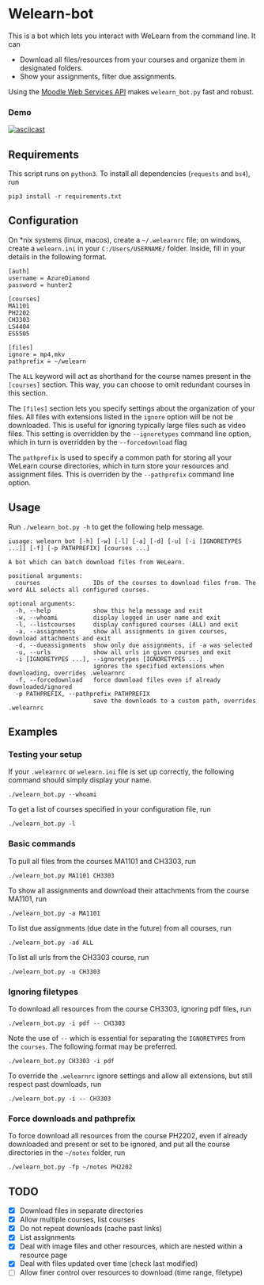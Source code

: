 # Welearn-bot
This is a bot which lets you interact with WeLearn from the command line. It can
- Download all files/resources from your courses and organize them in designated folders.
- Show your assignments, filter due assignments.

Using the [Moodle Web Services API](https://docs.moodle.org/dev/Web_services) makes `welearn_bot.py` fast and robust.

### Demo
[![asciicast](https://asciinema.org/a/AgQTOCZlZmNW37oNeArZYnoBI.svg)](https://asciinema.org/a/AgQTOCZlZmNW37oNeArZYnoBI)

## Requirements
This script runs on `python3`. To install all dependencies (`requests` and `bs4`), run
```
pip3 install -r requirements.txt
```

## Configuration
On \*nix systems (linux, macos), create a `~/.welearnrc` file; on windows, create a `welearn.ini` in your `C:/Users/USERNAME/` folder.
Inside, fill in your details in the following format.

```
[auth]
username = AzureDiamond
password = hunter2

[courses]
MA1101
PH2202
CH3303
LS4404
ES5505

[files]
ignore = mp4,mkv
pathprefix = ~/welearn
```
The `ALL` keyword will act as shorthand for the course names present in the `[courses]` section.
This way, you can choose to omit redundant courses in this section.

The `[files]` section lets you specify settings about the organization of your files.
All files with extensions listed in the `ignore` option will be not be downloaded.
This is useful for ignoring typically large files such as video files.
This setting is overridden by the `--ignoretypes` command line option, which in turn is overridden by the `--forcedownload` flag

The `pathprefix` is used to specify a common path for storing all your WeLearn course directories, which in turn store
your resources and assignment files.
This is overriden by the `--pathprefix` command line option.

## Usage
Run `./welearn_bot.py -h` to get the following help message.
```
iusage: welearn_bot [-h] [-w] [-l] [-a] [-d] [-u] [-i [IGNORETYPES ...]] [-f] [-p PATHPREFIX] [courses ...]

A bot which can batch download files from WeLearn.

positional arguments:
  courses               IDs of the courses to download files from. The word ALL selects all configured courses.

optional arguments:
  -h, --help            show this help message and exit
  -w, --whoami          display logged in user name and exit
  -l, --listcourses     display configured courses (ALL) and exit
  -a, --assignments     show all assignments in given courses, download attachments and exit
  -d, --dueassignments  show only due assignments, if -a was selected
  -u, --urls            show all urls in given courses and exit
  -i [IGNORETYPES ...], --ignoretypes [IGNORETYPES ...]
                        ignores the specified extensions when downloading, overrides .welearnrc
  -f, --forcedownload   force download files even if already downloaded/ignored
  -p PATHPREFIX, --pathprefix PATHPREFIX
                        save the downloads to a custom path, overrides .welearnrc
```

## Examples
### Testing your setup
If your `.welearnrc` or `welearn.ini` file is set up correctly, the following command should simply display your name.
```
./welearn_bot.py --whoami
```
To get a list of courses specified in your configuration file, run
```
./welearn_bot.py -l
```
### Basic commands
To pull all files from the courses MA1101 and CH3303, run
```
./welearn_bot.py MA1101 CH3303
```
To show all assignments and download their attachments from the course MA1101, run
```
./welearn_bot.py -a MA1101
```
To list due assignments (due date in the future) from all courses, run
```
./welearn_bot.py -ad ALL
```
To list all urls from the CH3303 course, run
```
./welearn_bot.py -u CH3303
```
### Ignoring filetypes
To download all resources from the course CH3303, ignoring pdf files, run
```
./welearn_bot.py -i pdf -- CH3303
```
Note the use of `--` which is essential for separating the `IGNORETYPES` from the `courses`. The following format may be preferred.
```
./welearn_bot.py CH3303 -i pdf
```
To override the `.welearnrc` ignore settings and allow all extensions, but still respect past downloads, run 
```
./welearn_bot.py -i -- CH3303
```
### Force downloads and pathprefix
To force download all resources from the course PH2202, even if already downloaded and present or set to be ignored, 
and put all the course directories in the `~/notes` folder, run
```
./welearn_bot.py -fp ~/notes PH2202
```


## TODO
- [x] Download files in separate directories
- [x] Allow multiple courses, list courses
- [x] Do not repeat downloads (cache past links)
- [x] List assignments
- [x] Deal with image files and other resources, which are nested within a resource page
- [x] Deal with files updated over time (check last modified)
- [ ] Allow finer control over resources to download (time range, filetype)
